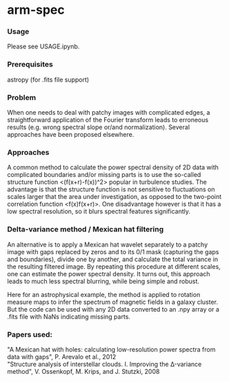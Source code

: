 # arm-spec

### Usage
Please see USAGE.ipynb.

### Prerequisites
astropy (for .fits file support)

### Problem

When one needs to deal with patchy images with complicated edges, a straightforward application of the Fourier transform leads to erroneous results (e.g. wrong spectral slope or/and normalization). Several approaches have been proposed elsewhere.

### Approaches

A common method to calculate the power spectral density of 2D data with complicated boundaries and/or missing parts is to use the so-called structure function <(f(x+r)-f(x))^2> popular in turbulence studies. The advantage is that the structure function is not sensitive to fluctuations on scales larger that the area under investigation, as opposed to the two-point correlation function <f(x)f(x+r)>. One disadvantage however is that it has a low spectral resolution, so it blurs spectral features significantly. 

### Delta-variance method / Mexican hat filtering

An alternative is to apply a Mexican hat wavelet separately to a patchy image with gaps replaced by zeros and to its 0/1 mask (capturing the gaps and boundaries), divide one by another, and calculate the total variance in the resulting filtered image. By repeating this procedure at different scales, one can estimate the power spectral density. It turns out, this approach leads to much less spectral blurring, while being simple and robust.

Here for an astrophysical example, the method is applied to rotation measure maps to infer the spectrum of magnetic fields in a galaxy cluster. But the code can be used with any 2D data converted to an .npy array or a .fits file with NaNs indicating missing parts.
 
### Papers used:
"A Mexican hat with holes: calculating low-resolution power spectra from data with gaps", P. Arevalo et al., 2012<br>
"Structure analysis of interstellar clouds. I. Improving the Δ-variance method", V. Ossenkopf, M. Krips, and J. Stutzki, 2008
